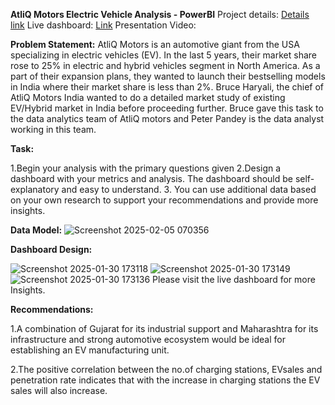 **AtliQ Motors Electric Vehicle Analysis - PowerBI**
Project details: [Details link](https://codebasics.io/challenge/codebasics-resume-project-challenge)
Live dashboard: [Link](https://app.powerbi.com/view?r=eyJrIjoiODUzNDZmN2MtMzM4YS00NzdmLWExYjYtMDdkZmFlYThjNzE4IiwidCI6ImM2ZTU0OWIzLTVmNDUtNDAzMi1hYWU5LWQ0MjQ0ZGM1YjJjNCJ9)
Presentation Video: 

**Problem Statement:** 
AtliQ Motors is an automotive giant from the USA specializing in electric vehicles 
(EV). In the last 5 years, their market share rose to 25% in electric and hybrid 
vehicles segment in North America. As a part of their expansion plans, they wanted 
to launch their bestselling models in India where their market share is less than 2%. 
Bruce Haryali, the chief of AtliQ Motors India wanted to do a detailed market study 
of existing EV/Hybrid market in India before proceeding further. Bruce gave this task 
to the data analytics team of AtliQ motors and Peter Pandey is the data analyst 
working in this team.

**Task:**

1.Begin your analysis with the primary questions given
2.Design a dashboard with your metrics and analysis. The dashboard should be 
self-explanatory and easy to understand. 
3. You can use additional data based on your own research to support your 
recommendations and provide more insights.

**Data Model:**
![Screenshot 2025-02-05 070356](https://github.com/user-attachments/assets/cb6459c8-bd1d-403e-a62b-9c554f5b1f3b)

**Dashboard Design:**

![Screenshot 2025-01-30 173118](https://github.com/user-attachments/assets/1965ec6f-79d6-40df-a1d9-c8f1130542d7)
![Screenshot 2025-01-30 173149](https://github.com/user-attachments/assets/6537750d-d36e-41db-b066-9afbc6e6d355)
![Screenshot 2025-01-30 173136](https://github.com/user-attachments/assets/18270d08-b997-45f0-9041-8a4e33621d37)
Please visit the live dashboard for more Insights.

**Recommendations:**

1.A combination of Gujarat for its industrial support and Maharashtra for its infrastructure and strong automotive ecosystem would be ideal for establishing an EV manufacturing unit.

2.The positive correlation between the no.of charging stations, EVsales and penetration rate indicates that with the increase in charging stations the EV sales will also increase.

